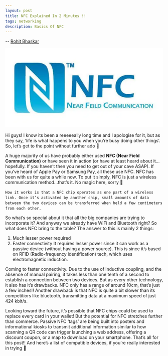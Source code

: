 ```yaml
---
layout: post
title: NFC Explained In 2 Minutes !!
tags: networking
description: Basics Of NFC
---
```


-- [Rohit Bhaskar ](https://www.linkedin.com/in/rohitb1vs10/)

![](/assets/posts/NFC-Explained-In-2-Minutes/images.webp)

Hi guys! I know its been a reeeeeally long time and I apologise for it, but as they say, ‘life is what happens to you when you’re busy doing other things‘. So, let’s get to the point without further ado 🙂

A huge majority of us have probably either used **NFC (Near Field Communication)** or have seen it in action (or have at least heard about it…hopefully. If you haven’t then you need to get out of your cave ASAP). If you’ve heard of Apple Pay or Samsung Pay, all these use NFC. NFC has been with us for quite a while now. To put it simply, NFC is just a wireless communication method…that’s it. No magic here, sorry 🙂

```How it works is that a NFC chip operates as one part of a wireless link. Once it’s activated by another chip, small amounts of data between the two devices can be transferred when held a few centimeters from each other.```

So what’s so special about it that all the big companies are trying to incorporate it? And anyway we already have WiFi and Bluetooth right? So what does NFC bring to the table? The answer to this is mainly 2 things:

1. Much lesser power required
2. Faster connectivity
It requires  lesser power since it can work as a passive device (without having a power source). This is since it’s based on RFID (Radio-frequency identification) tech, which uses electromagnetic induction.

Coming to faster connectivity. Due to the use of inductive coupling, and the absence of manual pairing, it takes less than one tenth of a second to establish a connection between two devices.
But as every other technology, it also has it’s drawbacks. NFC only has a range of around 10cm, that’s just a few inches!! Another drawback is that NFC is quite a bit slower than its competitiors like bluetooth, transmitting data at a maximum speed of just 424 kbit/s.

Looking toward the future, it’s possible that NFC chips could be used to replace every card in your wallet!
 But the potential for NFC stretches further than commerce. Passive NFC ‘tags’ are being built into posters and informational kiosks to transmit additional information similar to how scanning a QR code can trigger launching a web address, offering a discount coupon, or a map to download on your smartphone.
That’s all for this post!! And here’s a list of compatible devices, if you’re really interested in trying 🙂

